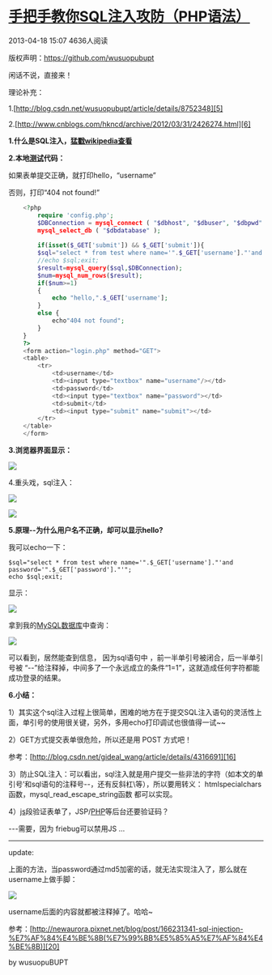 # [手把手教你SQL注入攻防（PHP语法）][0]

2013-04-18 15:07  4636人阅读  

版权声明：https://github.com/wusuopubupt

闲话不说，直接来！

理论补充：
 
 1.[http://blog.csdn.net/wusuopubupt/article/details/8752348][5]

 2.[http://www.cnblogs.com/hkncd/archive/2012/03/31/2426274.html][6]

**1.什么是SQL注入，[猛戳wikipedia查看][7]**

**2.本地[测试][8]代码：**

如果表单提交正确，就打印hello，“username”

否则，打印“404 not found!”
```php
    <?php 
        require 'config.php';
        $DBConnection = mysql_connect ( "$dbhost", "$dbuser", "$dbpwd" );
        mysql_select_db ( "$dbdatabase" );
        
        if(isset($_GET['submit']) && $_GET['submit']){    
        $sql="select * from test where name='".$_GET['username']."'and password='".$_GET['password']."'";
        //echo $sql;exit;
        $result=mysql_query($sql,$DBConnection);    
        $num=mysql_num_rows($result);       
        if($num>=1)
        {
            echo "hello,".$_GET['username'];
        }
        else {
            echo"404 not found";
        }
    }
    ?>
    <form action="login.php" method="GET">
    <table>
        <tr>
            <td>username</td>
            <td><input type="textbox" name="username"/></td>
            <td>password</td>
            <td><input type="textbox" name="password"></td>
            <td>submit</td>
            <td><input type="submit" name="submit"></td>
        </tr>
    </table>
    </form>
```
**3.浏览器界面显示：**

 

![][10]

4.重头戏，sql注入：

![][11]

![][12]

**5.原理--为什么用户名不正确，却可以显示hello?**

我可以echo一下：

    $sql="select * from test where name='".$_GET['username']."'and password='".$_GET['password']."'";
    echo $sql;exit;

显示：

![][13]

拿到我的[MySQL][14][数据库][14]中查询：

![][15]

可以看到，居然能查到信息， 因为sql语句中 ，前一半单引号被闭合，后一半单引号被 “--”给注释掉，中间多了一个永远成立的条件“1=1”，这就造成任何字符都能成功登录的结果。

**6.小结：**

1）其实这个sql注入过程上很简单，困难的地方在于提交SQL注入语句的灵活性上面，单引号的使用很关键，另外，多用echo打印调试也很值得一试~~

2）GET方式提交表单很危险，所以还是用 POST 方式吧！

参考：[http://blog.csdn.net/gideal_wang/article/details/4316691][16]

3）防止SQL注入：可以看出，sql注入就是用户提交一些非法的字符（如本文的单引号’和sql语句的注释号--，还有反斜杠\等），所以要用转义：  htmlspecialchars函数，mysql_read_escape_string函数 都可以实现。

4）[js][17]段验证表单了，JSP/[PHP][18]等后台还要验证码？

---需要，因为 friebug可以禁用JS ...

---------------------

update:

上面的方法，当password通过md5加密的话，就无法实现注入了，那么就在username上做手脚：

![][19]

username后面的内容就都被注释掉了。哈哈~

参考：[http://newaurora.pixnet.net/blog/post/166231341-sql-injection-%E7%AF%84%E4%BE%8B(%E7%99%BB%E5%85%A5%E7%AF%84%E4%BE%8B)][20]

by wusuopuBUPT

[0]: http://blog.csdn.net/wusuopubupt/article/details/8818996
[5]: http://blog.csdn.net/wusuopubupt/article/details/8752348
[6]: http://www.cnblogs.com/hkncd/archive/2012/03/31/2426274.html
[7]: https://zh.wikipedia.org/wiki/SQL%E8%B3%87%E6%96%99%E9%9A%B1%E7%A2%BC%E6%94%BB%E6%93%8A
[8]: http://lib.csdn.net/base/softwaretest
[9]: #
[10]: ../img/1366267382_5432.jpg
[11]: ../img/1366269562_2435.jpg
[12]: ../img/1366269512_8036.jpg
[13]: ../img/1366269350_2751.jpg
[14]: http://lib.csdn.net/base/mysql
[15]: ../img/1366269252_6200.jpg
[16]: http://blog.csdn.net/gideal_wang/article/details/4316691
[17]: http://lib.csdn.net/base/javascript
[18]: http://lib.csdn.net/base/php
[19]: http://img.blog.csdn.net/20140122144415484?watermark/2/text/aHR0cDovL2Jsb2cuY3Nkbi5uZXQvd3VzdW9wdUJVUFQ=/font/5a6L5L2T/fontsize/400/fill/I0JBQkFCMA==/dissolve/70/gravity/SouthEast
[20]: http://newaurora.pixnet.net/blog/post/166231341-sql-injection-%E7%AF%84%E4%BE%8B(%E7%99%BB%E5%85%A5%E7%AF%84%E4%BE%8B)
